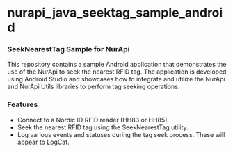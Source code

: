# nurapi_java_seektag_sample_android
###  SeekNearestTag Sample for NurApi
This repository contains a sample Android application that demonstrates the use of the NurApi to seek the nearest RFID tag. The application is developed using Android Studio and showcases how to integrate and utilize the NurApi and NurApi Utils libraries to perform tag seeking operations.

### Features
- Connect to a Nordic ID RFID reader (HH83 or HH85).
- Seek the nearest RFID tag using the SeekNearestTag utility.
- Log various events and statuses during the tag seek process. These will appear to LogCat.
